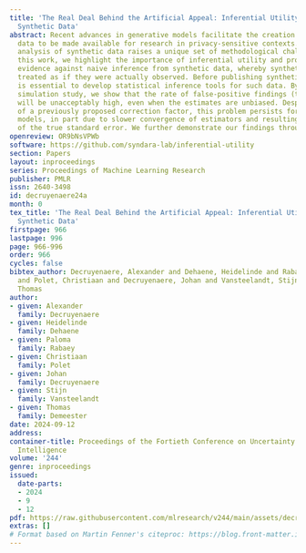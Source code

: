 ```yaml
---
title: 'The Real Deal Behind the Artificial Appeal: Inferential Utility of Tabular
  Synthetic Data'
abstract: Recent advances in generative models facilitate the creation of synthetic
  data to be made available for research in privacy-sensitive contexts. However, the
  analysis of synthetic data raises a unique set of methodological challenges. In
  this work, we highlight the importance of inferential utility and provide empirical
  evidence against naive inference from synthetic data, whereby synthetic data are
  treated as if they were actually observed. Before publishing synthetic data, it
  is essential to develop statistical inference tools for such data. By means of a
  simulation study, we show that the rate of false-positive findings (type 1 error)
  will be unacceptably high, even when the estimates are unbiased. Despite the use
  of a previously proposed correction factor, this problem persists for deep generative
  models, in part due to slower convergence of estimators and resulting underestimation
  of the true standard error. We further demonstrate our findings through a case study.
openreview: OR9bNsVPWb
software: https://github.com/syndara-lab/inferential-utility
section: Papers
layout: inproceedings
series: Proceedings of Machine Learning Research
publisher: PMLR
issn: 2640-3498
id: decruyenaere24a
month: 0
tex_title: 'The Real Deal Behind the Artificial Appeal: Inferential Utility of Tabular
  Synthetic Data'
firstpage: 966
lastpage: 996
page: 966-996
order: 966
cycles: false
bibtex_author: Decruyenaere, Alexander and Dehaene, Heidelinde and Rabaey, Paloma
  and Polet, Christiaan and Decruyenaere, Johan and Vansteelandt, Stijn and Demeester,
  Thomas
author:
- given: Alexander
  family: Decruyenaere
- given: Heidelinde
  family: Dehaene
- given: Paloma
  family: Rabaey
- given: Christiaan
  family: Polet
- given: Johan
  family: Decruyenaere
- given: Stijn
  family: Vansteelandt
- given: Thomas
  family: Demeester
date: 2024-09-12
address:
container-title: Proceedings of the Fortieth Conference on Uncertainty in Artificial
  Intelligence
volume: '244'
genre: inproceedings
issued:
  date-parts:
  - 2024
  - 9
  - 12
pdf: https://raw.githubusercontent.com/mlresearch/v244/main/assets/decruyenaere24a/decruyenaere24a.pdf
extras: []
# Format based on Martin Fenner's citeproc: https://blog.front-matter.io/posts/citeproc-yaml-for-bibliographies/
---
```

